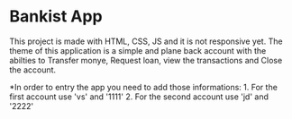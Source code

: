 # Bankist App

This project is made with HTML, CSS, JS and it is not responsive yet. The theme of this application is a simple and plane back account with the abilties to Transfer monye, Request loan, view the transactions and Close the account.

*In order to entry the app you need to add those informations: 1. For the first account use 'vs' and '1111' 2. For the second account use 'jd' and '2222'
